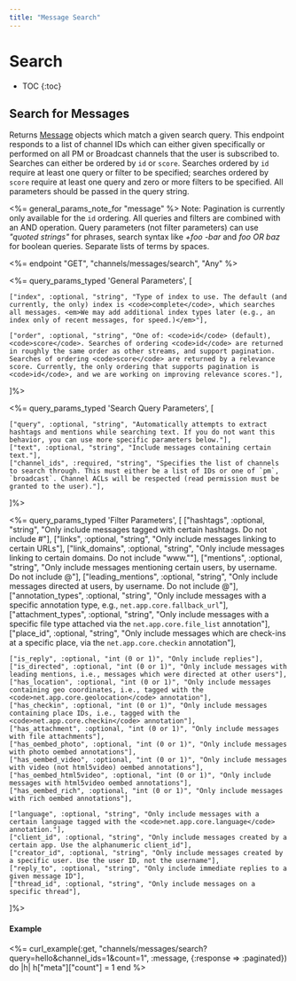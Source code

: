 ```yaml
---
title: "Message Search"
---
```


# Search

* TOC
{:toc}

## Search for Messages

Returns [Message](/reference/resources/message/) objects which match a given search query. This endpoint responds to a list of channel IDs which can either given specifically or performed on all PM or Broadcast channels that the user is subscribed to. Searches can either be ordered by `id` or `score`. Searches ordered by `id` require at least one query or filter to be specified; searches ordered by `score` require at least one query and zero or more filters to be specified. All parameters should be passed in the query string.

<%= general_params_note_for "message" %> Note: Pagination is currently only available for the `id` ordering. All queries and filters are combined with an AND operation. Query parameters (not filter parameters) can use <em>"quoted strings"</em> for phrases, search syntax like <em>+foo -bar</em> and <em>foo OR baz</em> for boolean queries. Separate lists of terms by spaces.

<%= endpoint "GET", "channels/messages/search", "Any" %>

<%= query_params_typed 'General Parameters', [

    ["index", :optional, "string", "Type of index to use. The default (and currently, the only) index is <code>complete</code>, which searches all messages. <em>We may add additional index types later (e.g., an index only of recent messages, for speed.)</em>"],

    ["order", :optional, "string", "One of: <code>id</code> (default), <code>score</code>. Searches of ordering <code>id</code> are returned in roughly the same order as other streams, and support pagination. Searches of ordering <code>score</code> are returned by a relevance score. Currently, the only ordering that supports pagination is <code>id</code>, and we are working on improving relevance scores."],

]%>

<%= query_params_typed 'Search Query Parameters', [

    ["query", :optional, "string", "Automatically attempts to extract hashtags and mentions while searching text. If you do not want this behavior, you can use more specific parameters below."],
    ["text", :optional, "string", "Include messages containing certain text."],
    ["channel_ids", :required, "string", "Specifies the list of channels to search through. This must either be a list of IDs or one of `pm`, `broadcast`. Channel ACLs will be respected (read permission must be granted to the user)."],


]%>

<%= query_params_typed 'Filter Parameters', [
    ["hashtags", :optional, "string", "Only include messages tagged with certain hashtags. Do not include #"],
    ["links", :optional, "string", "Only include messages linking to certain URLs"],
    ["link_domains", :optional, "string", "Only include messages linking to certain domains. Do not include \"www.\""],
    ["mentions", :optional, "string", "Only include messages mentioning certain users, by username. Do not include @"],
    ["leading_mentions", :optional, "string", "Only include messages directed at users, by username. Do not include @"],
    ["annotation_types", :optional, "string", "Only include messages with a specific annotation type, e.g., <code>net.app.core.fallback_url</code>"],
    ["attachment_types", :optional, "string", "Only include messages with a specific file type attached via the <code>net.app.core.file_list</code> annotation"],
    ["place_id", :optional, "string", "Only include messages which are check-ins at a specific place, via the <code>net.app.core.checkin</code> annotation"],

    ["is_reply", :optional, "int (0 or 1)", "Only include replies"],
    ["is_directed", :optional, "int (0 or 1)", "Only include messages with leading mentions, i.e., messages which were directed at other users"],
    ["has_location", :optional, "int (0 or 1)", "Only include messages containing geo coordinates, i.e., tagged with the <code>net.app.core.geolocation</code> annotation"],
    ["has_checkin", :optional, "int (0 or 1)", "Only include messages containing place IDs, i.e., tagged with the <code>net.app.core.checkin</code> annotation"],
    ["has_attachment", :optional, "int (0 or 1)", "Only include messages with file attachments"],
    ["has_oembed_photo", :optional, "int (0 or 1)", "Only include messages with photo oembed annotations"],
    ["has_oembed_video", :optional, "int (0 or 1)", "Only include messages with video (not html5video) oembed annotations"],
    ["has_oembed_html5video", :optional, "int (0 or 1)", "Only include messages with html5video oembed annotations"],
    ["has_oembed_rich", :optional, "int (0 or 1)", "Only include messages with rich oembed annotations"],

    ["language", :optional, "string", "Only include messages with a certain language tagged with the <code>net.app.core.language</code> annotation."],
    ["client_id", :optional, "string", "Only include messages created by a certain app. Use the alphanumeric client_id"],
    ["creator_id", :optional, "string", "Only include messages created by a specific user. Use the user ID, not the username"],
    ["reply_to", :optional, "string", "Only include immediate replies to a given message ID"],
    ["thread_id", :optional, "string", "Only include messages on a specific thread"],

]%>

#### Example

<%= curl_example(:get, "channels/messages/search?query=hello&channel_ids=1&count=1", :message, {:response => :paginated}) do |h|
    h["meta"]["count"] = 1
end %>
